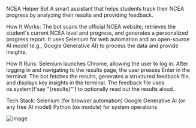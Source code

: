 NCEA Helper Bot
A smart assistant that helps students track their NCEA progress by analyzing their results and providing feedback.

How It Works:
The bot scans the official NCEA website, retrieves the student's current NCEA level and progress, and generates a personalized progress report.
It uses Selenium for web automation and an open-source AI model (e.g., Google Generative AI) to process the data and provide insights.

How It Runs:
Selenium launches Chrome, allowing the user to log in.
After logging in and navigating to the results page, the user presses Enter in the terminal.
The bot fetches the results, generates a structured feedback file, and displays key insights in the terminal.
The feedback file uses os.system(f'say "{results}"') to optionally read out the results aloud.

Tech Stack:
Selenium (for browser automation)
Google Generative AI (or any free AI model)
Python (os module) for system operations




![image](https://github.com/user-attachments/assets/5d911ef7-ce0b-4a1f-84d6-181fce356dae)
